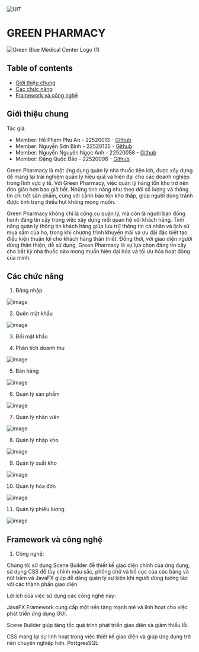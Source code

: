 ![UIT](https://img.shields.io/badge/from-UIT%20VNUHCM-blue?style=for-the-badge&link=https%3A%2F%2Fwww.uit.edu.vn%2F)
# GREEN PHARMACY

![Green   Blue Medical Center Logo (1)](https://github.com/BinhNguyen215/DoAn/assets/127644891/6a5d075a-4b89-49c7-8ac0-526e96557dd9)


## Table of contents
* [Giới thiệu chung](#Giới-thiệu-chung)
* [Các chức năng](#Các-chức-năng)
* [Framework và công nghệ](#Framework-và-công-nghệ)
## Giới thiệu chung
Tác giả: 
- Member: Hồ Phạm Phú An - 22520013 - [Github](https://github.com/FhuAnn)
- Member: Nguyễn Sơn Bình - 22520135 - [Github](https://github.com/BinhNguyen215)
- Member: Nguyễn Nguyên Ngọc Anh - 22520058 - [Github](https://github.com/AndreNguyen03)
- Member: Đặng Quốc Bảo - 22520098 - [Github](https://github.com/bdquoc)

Green Pharmacy là một ứng dụng quản lý nhà thuốc tiện ích, được xây dựng để mang lại trải nghiệm quản lý hiệu quả và hiện đại cho các doanh nghiệp trong lĩnh vực y tế. Với Green Pharmacy, việc quản lý hàng tồn kho trở nên đơn giản hơn bao giờ hết. Những tính năng như theo dõi số lượng và thông tin chi tiết sản phẩm, cùng với cảnh báo tồn kho thấp, giúp người dùng tránh được tình trạng thiếu hụt không mong muốn.

Green Pharmacy không chỉ là công cụ quản lý, mà còn là người bạn đồng hành đáng tin cậy trong việc xây dựng mối quan hệ với khách hàng. Tính năng quản lý thông tin khách hàng giúp lưu trữ thông tin cá nhân và lịch sử mua sắm của họ, trong khi chương trình khuyến mãi và ưu đãi đặc biệt tạo điều kiện thuận lợi cho khách hàng thân thiết. Đồng thời, với giao diện người dùng thân thiện, dễ sử dụng, Green Pharmacy là sự lựa chọn đáng tin cậy cho bất kỳ nhà thuốc nào mong muốn hiện đại hóa và tối ưu hóa hoạt động của mình.
## Các chức năng
1. Đăng nhập

![image](https://github.com/FhuAnn/SE330-Pharmacy/assets/127644891/d44dda83-4ac0-46bb-addb-df101f35bb0c)


2. Quên mật khẩu

![image](https://github.com/FhuAnn/SE330-Pharmacy/assets/127644891/a507478f-8b66-4fde-a216-e503f857e02c)


3. Đổi mật khẩu



4. Phân tích doanh thu

![image](https://github.com/FhuAnn/SE330-Pharmacy/assets/127644891/bd893297-92df-4864-817f-11404d72d5fd)


5. Bán hàng

![image](https://github.com/FhuAnn/SE330-Pharmacy/assets/127644891/7fe6df24-d1af-42bd-b203-da4d32851ec5)


6. Quản lý sản phẩm

![image](https://github.com/FhuAnn/SE330-Pharmacy/assets/127644891/f9e6ba6d-dfef-4d94-9093-b52faa7baa10)


7. Quản lý nhân viên

![image](https://github.com/FhuAnn/SE330-Pharmacy/assets/127644891/27855be7-45c9-44b1-b0f9-f9142a96d7ed)


8. Quản lý nhập kho

![image](https://github.com/FhuAnn/SE330-Pharmacy/assets/127644891/cb3ee9aa-79eb-4a8e-b4ad-d606c7a08786)


9. Quản lý xuất kho

![image](https://github.com/FhuAnn/SE330-Pharmacy/assets/127644891/ac47a157-6b7d-4649-bfd0-7ec29be39569)


10. Quản lý hóa đơn

![image](https://github.com/FhuAnn/SE330-Pharmacy/assets/127644891/126360f2-55a2-45b8-b61b-4ab6e778ba03)


11. Quản lý phiếu lương

![image](https://github.com/FhuAnn/SE330-Pharmacy/assets/127644891/806db433-a93a-4df0-9144-830d2fca88af)


## Framework và công nghệ
1. Công nghệ:

Chúng tôi sử dụng Scene Builder để thiết kế giao diện chính của ứng dụng, sử dụng CSS để tùy chỉnh màu sắc, phông chữ và bố cục của các bảng và nút bấm và JavaFX giúp dễ dàng quản lý sự kiện khi người dùng tương tác với các thành phần giao diện.

Lợi ích của việc sử dụng các công nghệ này:

JavaFX Framework cung cấp một nền tảng mạnh mẽ và linh hoạt cho việc phát triển ứng dụng GUI.

Scene Builder giúp tăng tốc quá trình phát triển giao diện và giảm thiểu lỗi.

CSS mang lại sự linh hoạt trong việc thiết kế giao diện và giúp ứng dụng trở nên chuyên nghiệp hơn.
PortgresSQL



